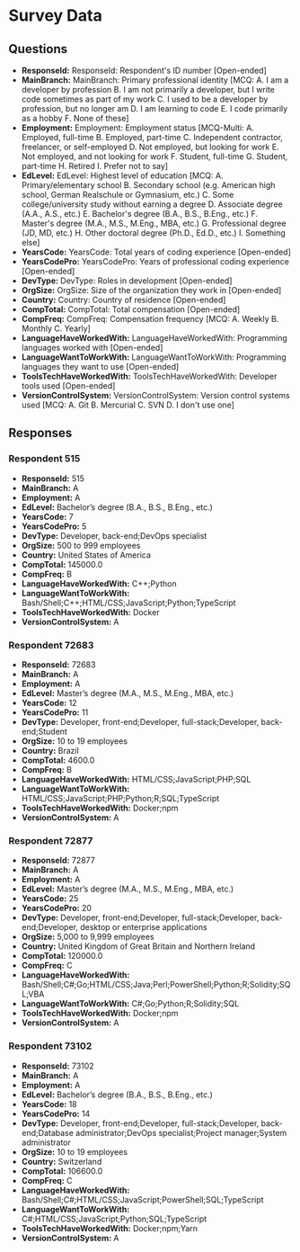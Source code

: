 # Survey Data

## Questions

- **ResponseId:** ResponseId: Respondent's ID number [Open-ended]
- **MainBranch:** MainBranch: Primary professional identity [MCQ: A. I am a developer by profession B. I am not primarily a developer, but I write code sometimes as part of my work C. I used to be a developer by profession, but no longer am D. I am learning to code E. I code primarily as a hobby F. None of these]
- **Employment:** Employment: Employment status [MCQ-Multi: A. Employed, full-time B. Employed, part-time C. Independent contractor, freelancer, or self-employed D. Not employed, but looking for work E. Not employed, and not looking for work F. Student, full-time G. Student, part-time H. Retired I. Prefer not to say]
- **EdLevel:** EdLevel: Highest level of education [MCQ: A. Primary/elementary school B. Secondary school (e.g. American high school, German Realschule or Gymnasium, etc.) C. Some college/university study without earning a degree D. Associate degree (A.A., A.S., etc.) E. Bachelor's degree (B.A., B.S., B.Eng., etc.) F. Master's degree (M.A., M.S., M.Eng., MBA, etc.) G. Professional degree (JD, MD, etc.) H. Other doctoral degree (Ph.D., Ed.D., etc.) I. Something else]
- **YearsCode:** YearsCode: Total years of coding experience [Open-ended]
- **YearsCodePro:** YearsCodePro: Years of professional coding experience [Open-ended]
- **DevType:** DevType: Roles in development [Open-ended]
- **OrgSize:** OrgSize: Size of the organization they work in [Open-ended]
- **Country:** Country: Country of residence [Open-ended]
- **CompTotal:** CompTotal: Total compensation [Open-ended]
- **CompFreq:** CompFreq: Compensation frequency [MCQ: A. Weekly B. Monthly C. Yearly]
- **LanguageHaveWorkedWith:** LanguageHaveWorkedWith: Programming languages worked with [Open-ended]
- **LanguageWantToWorkWith:** LanguageWantToWorkWith: Programming languages they want to use [Open-ended]
- **ToolsTechHaveWorkedWith:** ToolsTechHaveWorkedWith: Developer tools used [Open-ended]
- **VersionControlSystem:** VersionControlSystem: Version control systems used [MCQ: A. Git B. Mercurial C. SVN D. I don't use one]

## Responses

### Respondent 515

- **ResponseId:** 515
- **MainBranch:** A
- **Employment:** A
- **EdLevel:** Bachelor’s degree (B.A., B.S., B.Eng., etc.)
- **YearsCode:** 7
- **YearsCodePro:** 5
- **DevType:** Developer, back-end;DevOps specialist
- **OrgSize:** 500 to 999 employees
- **Country:** United States of America
- **CompTotal:** 145000.0
- **CompFreq:** B
- **LanguageHaveWorkedWith:** C++;Python
- **LanguageWantToWorkWith:** Bash/Shell;C++;HTML/CSS;JavaScript;Python;TypeScript
- **ToolsTechHaveWorkedWith:** Docker
- **VersionControlSystem:** A

### Respondent 72683

- **ResponseId:** 72683
- **MainBranch:** A
- **Employment:** A
- **EdLevel:** Master’s degree (M.A., M.S., M.Eng., MBA, etc.)
- **YearsCode:** 12
- **YearsCodePro:** 11
- **DevType:** Developer, front-end;Developer, full-stack;Developer, back-end;Student
- **OrgSize:** 10 to 19 employees
- **Country:** Brazil
- **CompTotal:** 4600.0
- **CompFreq:** B
- **LanguageHaveWorkedWith:** HTML/CSS;JavaScript;PHP;SQL
- **LanguageWantToWorkWith:** HTML/CSS;JavaScript;PHP;Python;R;SQL;TypeScript
- **ToolsTechHaveWorkedWith:** Docker;npm
- **VersionControlSystem:** A

### Respondent 72877

- **ResponseId:** 72877
- **MainBranch:** A
- **Employment:** A
- **EdLevel:** Master’s degree (M.A., M.S., M.Eng., MBA, etc.)
- **YearsCode:** 25
- **YearsCodePro:** 20
- **DevType:** Developer, front-end;Developer, full-stack;Developer, back-end;Developer, desktop or enterprise applications
- **OrgSize:** 5,000 to 9,999 employees
- **Country:** United Kingdom of Great Britain and Northern Ireland
- **CompTotal:** 120000.0
- **CompFreq:** C
- **LanguageHaveWorkedWith:** Bash/Shell;C#;Go;HTML/CSS;Java;Perl;PowerShell;Python;R;Solidity;SQL;VBA
- **LanguageWantToWorkWith:** C#;Go;Python;R;Solidity;SQL
- **ToolsTechHaveWorkedWith:** Docker;npm
- **VersionControlSystem:** A

### Respondent 73102

- **ResponseId:** 73102
- **MainBranch:** A
- **Employment:** A
- **EdLevel:** Bachelor’s degree (B.A., B.S., B.Eng., etc.)
- **YearsCode:** 18
- **YearsCodePro:** 14
- **DevType:** Developer, front-end;Developer, full-stack;Developer, back-end;Database administrator;DevOps specialist;Project manager;System administrator
- **OrgSize:** 10 to 19 employees
- **Country:** Switzerland
- **CompTotal:** 106600.0
- **CompFreq:** C
- **LanguageHaveWorkedWith:** Bash/Shell;C#;HTML/CSS;JavaScript;PowerShell;SQL;TypeScript
- **LanguageWantToWorkWith:** C#;HTML/CSS;JavaScript;Python;SQL;TypeScript
- **ToolsTechHaveWorkedWith:** Docker;npm;Yarn
- **VersionControlSystem:** A
